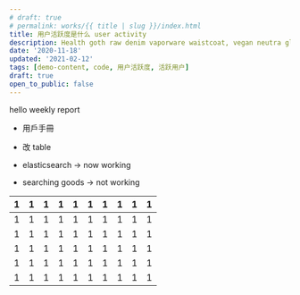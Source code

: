 ```yaml
---
# draft: true
# permalink: works/{{ title | slug }}/index.html
title: 用户活跃度是什么 user activity
description: Health goth raw denim vaporware waistcoat, vegan neutra glossier. Cronut chartreuse tbh meh schlitz. Snackwave lumbersexual pinterest narwhal.
date: '2020-11-18'
updated: '2021-02-12'
tags: [demo-content, code, 用户活跃度, 活跃用户]
draft: true
open_to_public: false
---
```


hello weekly report

- 用戶手冊

- 改 table

- elasticsearch -> now working

- searching goods -> not working

| 1   | 1   | 1   | 1   | 1   | 1   | 1   | 1   | 1   | 1   |
| --- | --- | --- | --- | --- | --- | --- | --- | --- | --- |
| 1   | 1   | 1   | 1   | 1   | 1   | 1   | 1   | 1   | 1   |
| 1   | 1   | 1   | 1   | 1   | 1   | 1   | 1   | 1   | 1   |
| 1   | 1   | 1   | 1   | 1   | 1   | 1   | 1   | 1   | 1   |
| 1   | 1   | 1   | 1   | 1   | 1   | 1   | 1   | 1   | 1   |
| 1   | 1   | 1   | 1   | 1   | 1   | 1   | 1   | 1   | 1   |
